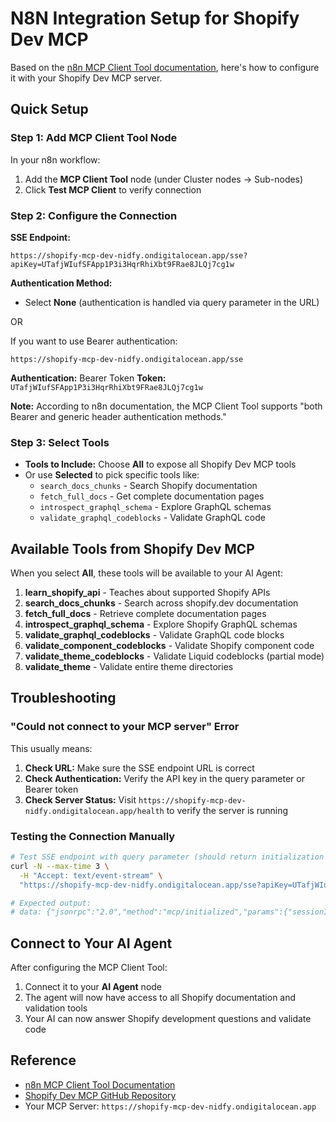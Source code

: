 # N8N Integration Setup for Shopify Dev MCP

Based on the [n8n MCP Client Tool documentation](https://docs.n8n.io/integrations/builtin/cluster-nodes/sub-nodes/n8n-nodes-langchain.toolmcp), here's how to configure it with your Shopify Dev MCP server.

## Quick Setup

### Step 1: Add MCP Client Tool Node

In your n8n workflow:
1. Add the **MCP Client Tool** node (under Cluster nodes → Sub-nodes)
2. Click **Test MCP Client** to verify connection

### Step 2: Configure the Connection

**SSE Endpoint:**
```
https://shopify-mcp-dev-nidfy.ondigitalocean.app/sse?apiKey=UTafjWIufSFApp1P3i3HqrRhiXbt9FRae8JLQj7cg1w
```

**Authentication Method:** 
- Select **None** (authentication is handled via query parameter in the URL)

OR

If you want to use Bearer authentication:
```
https://shopify-mcp-dev-nidfy.ondigitalocean.app/sse
```

**Authentication:** Bearer Token
**Token:** `UTafjWIufSFApp1P3i3HqrRhiXbt9FRae8JLQj7cg1w`

**Note:** According to n8n documentation, the MCP Client Tool supports "both Bearer and generic header authentication methods."

### Step 3: Select Tools

- **Tools to Include:** Choose **All** to expose all Shopify Dev MCP tools
- Or use **Selected** to pick specific tools like:
  - `search_docs_chunks` - Search Shopify documentation
  - `fetch_full_docs` - Get complete documentation pages
  - `introspect_graphql_schema` - Explore GraphQL schemas
  - `validate_graphql_codeblocks` - Validate GraphQL code

## Available Tools from Shopify Dev MCP

When you select **All**, these tools will be available to your AI Agent:

1. **learn_shopify_api** - Teaches about supported Shopify APIs
2. **search_docs_chunks** - Search across shopify.dev documentation  
3. **fetch_full_docs** - Retrieve complete documentation pages
4. **introspect_graphql_schema** - Explore Shopify GraphQL schemas
5. **validate_graphql_codeblocks** - Validate GraphQL code blocks
6. **validate_component_codeblocks** - Validate Shopify component code
7. **validate_theme_codeblocks** - Validate Liquid codeblocks (partial mode)
8. **validate_theme** - Validate entire theme directories

## Troubleshooting

### "Could not connect to your MCP server" Error

This usually means:
1. **Check URL:** Make sure the SSE endpoint URL is correct
2. **Check Authentication:** Verify the API key in the query parameter or Bearer token
3. **Check Server Status:** Visit `https://shopify-mcp-dev-nidfy.ondigitalocean.app/health` to verify the server is running

### Testing the Connection Manually

```bash
# Test SSE endpoint with query parameter (should return initialization message)
curl -N --max-time 3 \
  -H "Accept: text/event-stream" \
  "https://shopify-mcp-dev-nidfy.ondigitalocean.app/sse?apiKey=UTafjWIufSFApp1P3i3HqrRhiXbt9FRae8JLQj7cg1w"

# Expected output:
# data: {"jsonrpc":"2.0","method":"mcp/initialized","params":{"sessionId":"...","serverInfo":{"name":"shopify-dev-mcp-http","version":"1.0.0"}}}
```

## Connect to Your AI Agent

After configuring the MCP Client Tool:
1. Connect it to your **AI Agent** node
2. The agent will now have access to all Shopify documentation and validation tools
3. Your AI can now answer Shopify development questions and validate code

## Reference

- [n8n MCP Client Tool Documentation](https://docs.n8n.io/integrations/builtin/cluster-nodes/sub-nodes/n8n-nodes-langchain.toolmcp)
- [Shopify Dev MCP GitHub Repository](https://github.com/shopify/shopify-dev-mcp)
- Your MCP Server: `https://shopify-mcp-dev-nidfy.ondigitalocean.app`

